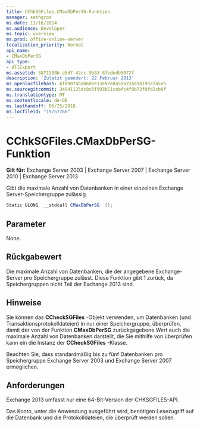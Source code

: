 ```yaml
---
title: CChkSGFiles.CMaxDbPerSG-Funktion
manager: sethgros
ms.date: 11/16/2014
ms.audience: Developer
ms.topic: overview
ms.prod: office-online-server
localization_priority: Normal
api_name:
- CMaxDbPerSG
api_type:
- dllExport
ms.assetid: 5871988b-a5d7-42cc-9b83-8fededb5072f
description: 'Zuletzt geändert: 22 Februar 2013'
ms.openlocfilehash: bf09074bab6dee13e97e8a59a22ae1b19522a5e5
ms.sourcegitcommit: 34041125dc8c5f993b21cebfc4f8b72f0fd2cb6f
ms.translationtype: MT
ms.contentlocale: de-DE
ms.lasthandoff: 06/25/2018
ms.locfileid: "19757766"
---
```

# <a name="cchksgfilescmaxdbpersg-function"></a>CChkSGFiles.CMaxDbPerSG-Funktion

**Gilt für:** Exchange Server 2003 | Exchange Server 2007 | Exchange Server 2010 | Exchange Server 2013
  
Gibt die maximale Anzahl von Datenbanken in einer einzelnen Exchange Server-Speichergruppe zulässig.
  
```cs
Static ULONG  __stdcall CMaxDbPerSG  ();

```

## <a name="parameters"></a>Parameter

None.
  
## <a name="return-value"></a>Rückgabewert

Die maximale Anzahl von Datenbanken, die der angegebene Exchange-Server pro Speichergruppe zulässt. Diese Funktion gibt 1 zurück, da Speichergruppen nicht Teil der Exchange 2013 sind.
  
## <a name="remarks"></a>Hinweise

Sie können das **CCheckSGFiles** -Objekt verwenden, um Datenbanken (und Transaktionsprotokolldateien) in nur einer Speichergruppe, überprüfen, damit der von der Funktion **CMaxDbPerSG** zurückgegebene Wert auch die maximale Anzahl von Datenbanken darstellt, die Sie mithilfe von überprüfen kann ein die Instanz der **CCheckSGFiles** -Klasse. 
  
Beachten Sie, dass standardmäßig bis zu fünf Datenbanken pro Speichergruppe Exchange Server 2003 und Exchange Server 2007 ermöglichen.
  
## <a name="requirements"></a>Anforderungen

Exchange 2013 umfasst nur eine 64-Bit-Version der CHKSGFILES-API.
  
Das Konto, unter die Anwendung ausgeführt wird, benötigen Lesezugriff auf die Datenbank und die Protokolldateien, die überprüft werden sollen.
  


